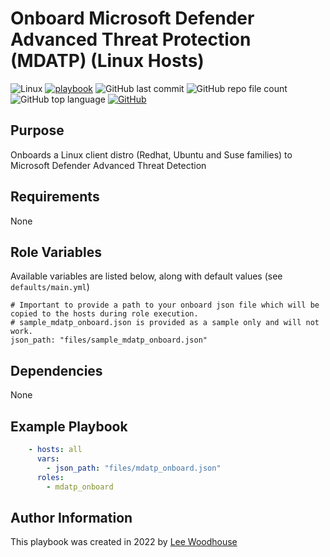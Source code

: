 # Onboard Microsoft Defender Advanced Threat Protection (MDATP) (Linux Hosts)
![Linux](https://img.shields.io/badge/Linux-black?style=flat&logo=linux)
[![playbook](https://img.shields.io/badge/Ansible%20Playbook-grey?stype=flat&logo=ansible&logoColor=EE0000)](site.yml)
![GitHub last commit](https://img.shields.io/github/last-commit/lpwoodhouse/mdatp_onboard)
![GitHub repo file count](https://img.shields.io/github/directory-file-count/lpwoodhouse/mdatp_onboard)
![GitHub top language](https://img.shields.io/github/languages/top/lpwoodhouse/mdatp_onboard)
[![GitHub](https://img.shields.io/github/license/lpwoodhouse/mdatp_onboard)](LICENSE)
## Purpose

Onboards a Linux client distro (Redhat, Ubuntu and Suse families) to Microsoft Defender Advanced Threat Detection

## Requirements

None

## Role Variables

Available variables are listed below, along with default values (see ```defaults/main.yml```)
```shell
# Important to provide a path to your onboard json file which will be copied to the hosts during role execution.
# sample_mdatp_onboard.json is provided as a sample only and will not work.
json_path: "files/sample_mdatp_onboard.json"
```
## Dependencies

None

## Example Playbook
```yaml
    - hosts: all
      vars:
        - json_path: "files/mdatp_onboard.json"
      roles:
        - mdatp_onboard
```

## Author Information

This playbook was created in 2022 by [Lee Woodhouse](https://www.leewoodhouse.com/)
